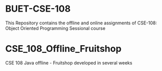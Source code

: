 # BUET-CSE-108
This Repository contains the offline and online assignments of CSE-108: Object Oriented Programming Sessional course

# CSE_108_Offline_Fruitshop
CSE 108 Java offline - Fruitshop developed in several weeks
